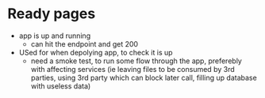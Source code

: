 # Ready pages

- app is up and running
  - can hit the endpoint and get 200
- USed for when depolying app, to check it is up
  - need a smoke test, to run some flow through the app, preferebly with affecting services (ie leaving files to be consumed by 3rd parties, using 3rd party which can block later call, filling up database with useless data)
